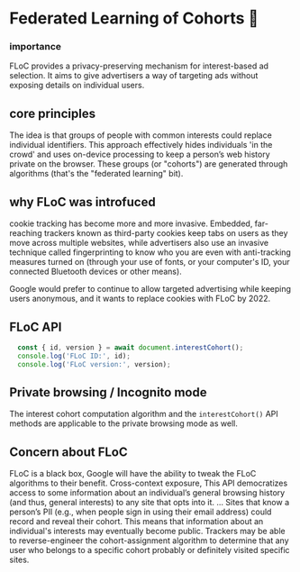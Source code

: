 # Federated Learning of Cohorts 📕

### importance
  FLoC provides a privacy-preserving mechanism for interest-based ad selection.
  It aims to give advertisers a way of targeting ads without exposing details on individual users.

## core principles   
  The idea is that groups of people with common interests could replace individual identifiers.
  This approach effectively hides individuals 'in the crowd'
  and uses on-device processing to keep a person’s web history private on the browser.
  These groups (or "cohorts") are generated through algorithms (that's the "federated learning" bit).
                            
## why FLoC was introfuced             
  cookie tracking has become more and more invasive. Embedded, far-reaching trackers known as third-party cookies keep 
  tabs on users as they move across multiple websites, while advertisers also use an invasive technique called 
  fingerprinting to know who you are even with anti-tracking measures turned on (through your use of fonts,
  or your computer's ID, your connected Bluetooth devices or other means).

  Google would prefer to continue to allow targeted advertising while keeping users anonymous, and it wants to replace 
  cookies with FLoC by 2022.

## FLoC API 
```js
  const { id, version } = await document.interestCohort();
  console.log('FLoC ID:', id);
  console.log('FLoC version:', version);
```

## Private browsing / Incognito mode
  The interest cohort computation algorithm and the `interestCohort()` API methods are applicable to the private browsing 
  mode as well.

## Concern about FLoC
  FLoC is a black box, Google will have the ability to tweak the FLoC algorithms to their benefit.
  Cross-context exposure, This API democratizes access to some information about an individual’s general browsing history 
  (and thus, general interests) to any site that opts into it.
  … Sites that know a person’s PII (e.g., when people sign in using their email address) could record and reveal their 
  cohort. This means that information about an individual's interests may eventually become public.
  Trackers may be able to reverse-engineer the cohort-assignment algorithm to determine that any user who belongs to a 
  specific cohort probably or definitely visited specific sites. 

                        

